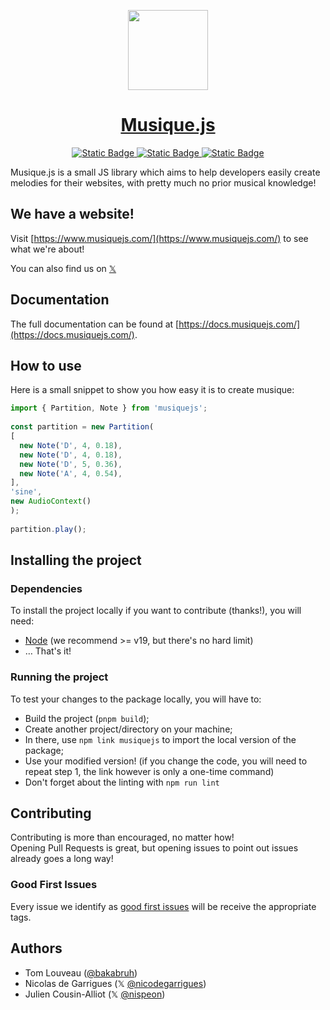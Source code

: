 <p align="center">
  <a href="https://musiquejs.com">
      <img src="https://github.com/musiqueJS/musiqueJS/assets/37938250/ac05bb96-dfc5-4d8a-8040-3abea30fa761" height="128">
    <h1 align="center">Musique.js</h1>
  </a>
</p>

<p align="center">
  <a aria-label="NPM version" href="https://www.npmjs.com/package/musiquejs">
    <img alt="Static Badge" src="https://img.shields.io/badge/v1.0.0-grey?logo=npm&label=Musique.js&labelColor=%23f13964&color=%23f13964">
  </a>
  <a aria-label="License" href="https://github.com/musiqueJS/musiqueJS/blob/main/LICENSE">
    <img alt="Static Badge" src="https://img.shields.io/badge/MIT-grey?label=License&labelColor=%23c429e2&color=%23c429e2">
  </a>
  <a aria-label="Built with love" href="https://github.com/musiqueJS/musiqueJS/graphs/contributors">
    <img alt="Static Badge" src="https://img.shields.io/badge/%E2%9D%A4-grey?label=Built%20with&labelColor=%238206f9&color=%238206f9&link=https%3A%2F%2Fwww.musiquejs.com%2F">
  </a>
</p>

Musique.js is a small JS library which aims to help developers easily create melodies for their websites, with pretty much no prior musical knowledge!

## We have a website!
Visit [https://www.musiquejs.com/](https://www.musiquejs.com/) to see what we're about!

You can also find us on [𝕏](https://twitter.com/MusiqueJS)
## Documentation

The full documentation can be found at [https://docs.musiquejs.com/](https://docs.musiquejs.com/).

## How to use

Here is a small snippet to show you how easy it is to create musique:

```js
import { Partition, Note } from 'musiquejs';
 
const partition = new Partition(
[
  new Note('D', 4, 0.18),
  new Note('D', 4, 0.18),
  new Note('D', 5, 0.36),
  new Note('A', 4, 0.54),
],
'sine',
new AudioContext()
);
 
partition.play();
```

## Installing the project

### Dependencies

To install the project locally if you want to contribute (thanks!), you will need:

- [Node](https://nodejs.org/en) (we recommend >= v19, but there's no hard limit)
- … That's it!

### Running the project

To test your changes to the package locally, you will have to:
- Build the project (`pnpm build`);
- Create another project/directory on your machine;
- In there, use `npm link musiquejs` to import the local version of the package;
- Use your modified version! (if you change the code, you will need to repeat step 1, the link however is only a one-time command) 
- Don't forget about the linting with `npm run lint`
## Contributing

Contributing is more than encouraged, no matter how!  
Opening Pull Requests is great, but opening issues to point out issues already goes a long way!

### Good First Issues

Every issue we identify as [good first issues](https://github.com/musiqueJS/musiqueJS/labels/good%20first%20issue) will be receive the appropriate tags.

## Authors

- Tom Louveau ([@bakabruh](https://github.com/bakabruh))
- Nicolas de Garrigues (𝕏 [@nicodegarrigues](https://twitter.com/nicodegarrigues))
- Julien Cousin-Alliot (𝕏 [@nispeon](https://twitter.com/nispeon))
